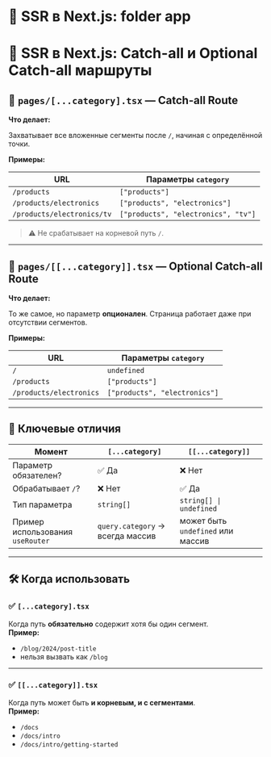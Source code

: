 # 📘 SSR в Next.js: folder app

# 📘 SSR в Next.js: Catch-all и Optional Catch-all маршруты

## 📁 `pages/[...category].tsx` — Catch-all Route

**Что делает:**

Захватывает все вложенные сегменты после `/`, начиная с определённой точки.

**Примеры:**

| URL                        | Параметры `category`                |
|----------------------------|-------------------------------------|
| `/products`                | `["products"]`                      |
| `/products/electronics`    | `["products", "electronics"]`       |
| `/products/electronics/tv` | `["products", "electronics", "tv"]` |

> ⚠️ Не срабатывает на корневой путь `/`.

---

## 📁 `pages/[[...category]].tsx` — Optional Catch-all Route

**Что делает:**

То же самое, но параметр **опционален**. Страница работает даже при отсутствии сегментов.

**Примеры:**

| URL                     | Параметры `category`          |
|-------------------------|-------------------------------|
| `/`                     | `undefined`                   |
| `/products`             | `["products"]`                |
| `/products/electronics` | `["products", "electronics"]` |

---

## 🧠 Ключевые отличия

| Момент                           | `[...category]`                  | `[[...category]]`                 |
|----------------------------------|----------------------------------|-----------------------------------|
| Параметр обязателен?             | ✅ Да                             | ❌ Нет                             |
| Обрабатывает `/`?                | ❌ Нет                            | ✅ Да                              |
| Тип параметра                    | `string[]`                       | `string[] \| undefined`           |
| Пример использования `useRouter` | `query.category` → всегда массив | может быть `undefined` или массив |

---

## 🛠 Когда использовать

### ✅ `[...category].tsx`

Когда путь **обязательно** содержит хотя бы один сегмент.  
**Пример:**

- `/blog/2024/post-title`
- нельзя вызвать как `/blog`

---

### ✅ `[[...category]].tsx`

Когда путь может быть **и корневым, и с сегментами**.  
**Пример:**

- `/docs`
- `/docs/intro`
- `/docs/intro/getting-started`
